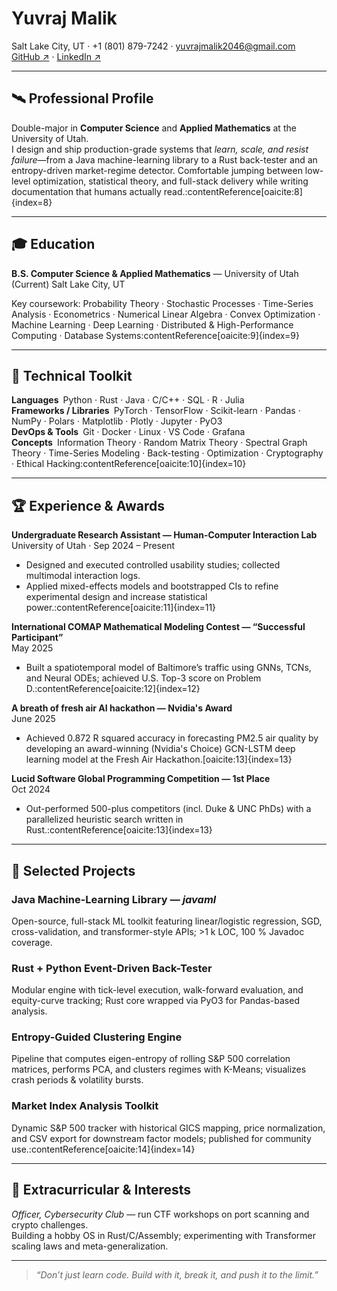 # **Yuvraj Malik**
Salt Lake City, UT · +1 (801) 879-7242 · yuvrajmalik2046@gmail.com  
[GitHub ↗](https://github.com/developer-2046) · [LinkedIn ↗](https://www.linkedin.com/in/yuvrajmalik/)

---

## 🛰️ Professional Profile
Double-major in **Computer Science** and **Applied Mathematics** at the University of Utah.  
I design and ship production-grade systems that *learn, scale, and resist failure*—from a Java machine-learning library to a Rust back-tester and an entropy-driven market-regime detector. Comfortable jumping between low-level optimization, statistical theory, and full-stack delivery while writing documentation that humans actually read.:contentReference[oaicite:8]{index=8}

---

## 🎓 Education
**B.S. Computer Science & Applied Mathematics** — University of Utah (Current)
Salt Lake City, UT  

Key coursework: Probability Theory · Stochastic Processes · Time-Series Analysis · Econometrics · Numerical Linear Algebra · Convex Optimization · Machine Learning · Deep Learning · Distributed & High-Performance Computing · Database Systems:contentReference[oaicite:9]{index=9}  

---

## 🔧 Technical Toolkit
**Languages** Python · Rust · Java · C/C++ · SQL · R · Julia  
**Frameworks / Libraries** PyTorch · TensorFlow · Scikit-learn · Pandas · NumPy · Polars · Matplotlib · Plotly · Jupyter · PyO3  
**DevOps & Tools** Git · Docker · Linux · VS Code · Grafana  
**Concepts** Information Theory · Random Matrix Theory · Spectral Graph Theory · Time-Series Modeling · Back-testing · Optimization · Cryptography · Ethical Hacking:contentReference[oaicite:10]{index=10}  

---

## 🏆 Experience & Awards
**Undergraduate Research Assistant — Human-Computer Interaction Lab**  
University of Utah · Sep 2024 – Present  
* Designed and executed controlled usability studies; collected multimodal interaction logs.  
* Applied mixed-effects models and bootstrapped CIs to refine experimental design and increase statistical power.:contentReference[oaicite:11]{index=11}  

**International COMAP Mathematical Modeling Contest — “Successful Participant”**  
May 2025  
* Built a spatiotemporal model of Baltimore’s traffic using GNNs, TCNs, and Neural ODEs; achieved U.S. Top-3 score on Problem D.:contentReference[oaicite:12]{index=12}

**A breath of fresh air AI hackathon — Nvidia's Award**  
June 2025  
* Achieved 0.872 R squared accuracy in forecasting PM2.5 air quality by developing an award-winning (Nvidia's Choice) GCN-LSTM deep learning model at the Fresh Air Hackathon.[oaicite:13]{index=13}  

**Lucid Software Global Programming Competition — 1st Place**  
Oct 2024  
* Out-performed 500-plus competitors (incl. Duke & UNC PhDs) with a parallelized heuristic search written in Rust.:contentReference[oaicite:13]{index=13}

---

## 🚀 Selected Projects
### Java Machine-Learning Library — *javaml*
Open-source, full-stack ML toolkit featuring linear/logistic regression, SGD, cross-validation, and transformer-style APIs; >1 k LOC, 100 % Javadoc coverage.  

### Rust + Python Event-Driven Back-Tester
Modular engine with tick-level execution, walk-forward evaluation, and equity-curve tracking; Rust core wrapped via PyO3 for Pandas-based analysis.  

### Entropy-Guided Clustering Engine
Pipeline that computes eigen-entropy of rolling S&P 500 correlation matrices, performs PCA, and clusters regimes with K-Means; visualizes crash periods & volatility bursts.  

### Market Index Analysis Toolkit
Dynamic S&P 500 tracker with historical GICS mapping, price normalization, and CSV export for downstream factor models; published for community use.:contentReference[oaicite:14]{index=14}  

---

## 🌱 Extracurricular & Interests
*Officer, Cybersecurity Club* — run CTF workshops on port scanning and crypto challenges.  
Building a hobby OS in Rust/C/Assembly; experimenting with Transformer scaling laws and meta-generalization.  

---

> *“Don’t just learn code. Build with it, break it, and push it to the limit.”*
